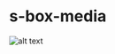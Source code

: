 # s-box-media
![alt text](https://files.facepunch.com/sbox/asset/playback.mediaplayer/screenshot.9c3b5dba.png)
